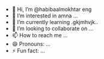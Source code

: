 - 👋 Hi, I’m @habibaalmokhtar eng
- 👀 I’m interested in amna  ...
- 🌱 I’m currently learning .gkjmhvjk..
- 💞️ I’m looking to collaborate on ...
- 📫 How to reach me ...
- 😄 Pronouns: ...
- ⚡ Fun fact: ...

<!---
habibaalmokhtar/habibaalmokhtar is a ✨ special ✨ repository because its `README.md` (this file) appears on your GitHub profile.
You can click the Preview link to take a look at your changes.
--->
